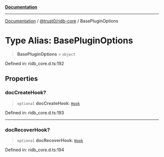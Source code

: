 [**Documentation**](../../../README.md)

***

[Documentation](../../../README.md) / [@trust0/ridb-core](../README.md) / BasePluginOptions

# Type Alias: BasePluginOptions

> **BasePluginOptions** = `object`

Defined in: ridb\_core.d.ts:192

## Properties

### docCreateHook?

> `optional` **docCreateHook**: [`Hook`](Hook.md)

Defined in: ridb\_core.d.ts:193

***

### docRecoverHook?

> `optional` **docRecoverHook**: [`Hook`](Hook.md)

Defined in: ridb\_core.d.ts:194

